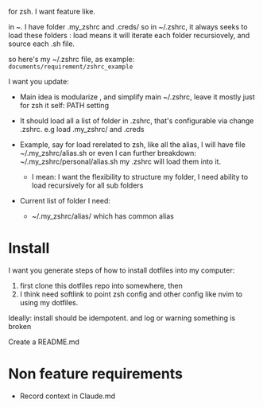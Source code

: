 for zsh. I want feature like. 

in ~. I have folder .my_zshrc and .creds/ 
so in ~/.zshrc, it always seeks to load these folders : load means it will iterate each folder recursiovely, and source each .sh file. 

so here's my ~/.zshrc file, as example:  `documents/requirement/zshrc_example`


I want you update: 

* Main idea is modularize , and simplify main ~/.zshrc, leave it mostly just for zsh it self: PATH setting

* It should load all a list of folder in .zshrc, that's configurable via change .zshrc. e.g load .my_zshrc/ and .creds

* Example, say for load rerelated to zsh, like all the alias, I will have file ~/.my_zshrc/alias.sh or even I can further breakdown: ~/.my_zshrc/personal/alias.sh my .zshrc will load them into it. 
    * I mean: I want the flexibility to structure my folder, I need ability to load recursively for all sub folders
* Current list of folder I need:
    * ~/.my_zshrc/alias/ which has common alias

# Install

I want you generate steps of how to install dotfiles into my computer:

1. first clone this dotfiles repo into somewhere, then
2. I think need softlink to point zsh config and other config like nvim to using my dotfiles.

Ideally: install should be idempotent. and log or warning something is broken

Create a README.md

# Non feature requirements

* Record context in Claude.md
